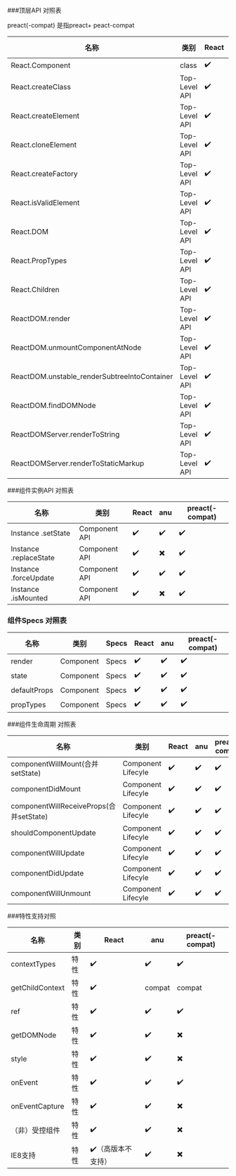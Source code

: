 ###顶层API 对照表


preact(-compat) 是指preact+ peact-compat

| 名称                                           | 类别            | React | anu    | preact(-compat) |
|----------------------------------------------|---------------|-------|--------|-----------------|
| React.Component                              | class         | ✔️    | ✔️     | ✔️              |
| React.createClass                            | Top-Level API | ✔️    | ✔️     | ✔️              |
| React.createElement                          | Top-Level API | ✔️    | ✔️     | ✔️              |
| React.cloneElement                           | Top-Level API | ✔️    | ✔️     | ✔️              |
| React.createFactory                          | Top-Level API | ✔️    | ✔️     | ✔️              |
| React.isValidElement                         | Top-Level API | ✔️    | ✔️     | ✔️              |
| React.DOM                                    | Top-Level API | ✔️    | ✖️     | ✔️              |
| React.PropTypes                              | Top-Level API | ✔️    | compat | compat          |
| React.Children                               | Top-Level API | ✔️    | ✖️     | ✔️              |
| ReactDOM.render                              | Top-Level API | ✔️    | ✔️     | ✔️              |
| ReactDOM.unmountComponentAtNode              | Top-Level API | ✔️    | ✔️     | ✔️              |
| ReactDOM.unstable_renderSubtreeIntoContainer | Top-Level API | ✔️    | ✔️     | ✔️              |
| ReactDOM.findDOMNode                         | Top-Level API | ✔️    | ✔️     | ✔️              |
| ReactDOMServer.renderToString                | Top-Level API | ✔️    | ✔️     | ✔️              |
| ReactDOMServer.renderToStaticMarkup          | Top-Level API | ✔️    | ✖️     | ✖️              |


###组件实例API 对照表

| 名称                     | 类别            | React | anu | preact(-compat) |
|------------------------|---------------|-------|-----|-----------------|
| Instance .setState     | Component API | ✔️    | ✔️  | ✔️              |
| Instance .replaceState | Component API | ✔️    | ✖️  | ✔️              |
| Instance .forceUpdate  | Component API | ✔️    | ✔️  | ✔️              |
| Instance .isMounted    | Component API | ✔️    | ✖️  | ✔️              |

### 组件Specs 对照表


| 名称           | 类别        | Specs | React | anu | preact(-compat) |
|--------------|-----------|-------|-------|-----|-----------------|
| render       | Component | Specs | ✔️    | ✔️  | ✔️              |
| state        | Component | Specs | ✔️    | ✔️  | ✔️              |
| defaultProps | Component | Specs | ✔️    | ✔️  | ✔️              |
| propTypes    | Component | Specs | ✔️    | ✔️  | ✔️              |



###组件生命周期 对照表

| 名称                                    | 类别                 | React | anu | preact(-compat) |
|---------------------------------------|--------------------|-------|-----|-----------------|
| componentWillMount(合并setState)        | Component Lifecyle | ✔️    | ✔️  | ✔️              |
| componentDidMount                     | Component Lifecyle | ✔️    | ✔️  | ✔️              |
| componentWillReceiveProps(合并setState) | Component Lifecyle | ✔️    | ✔️  | ✔️              |
| shouldComponentUpdate                 | Component Lifecyle | ✔️    | ✔️  | ✔️              |
| componentWillUpdate                   | Component Lifecyle | ✔️    | ✔️  | ✔️              |
| componentDidUpdate                    | Component Lifecyle | ✔️    | ✔️  | ✔️              |
| componentWillUnmount                  | Component Lifecyle | ✔️    | ✔️  | ✔️              |

###特性支持对照

| 名称              | 类别  | React      | anu    | preact(-compat) |
|-----------------|-----|------------|--------|-----------------|
| contextTypes    | 特性  | ✔️         | ✔️     | ✔️              |
| getChildContext | 特性  | ✔️         | compat | compat          |
| ref             | 特性  | ✔️         | ✔️     | ✔️️             |
| getDOMNode      | 特性  | ✔️         | ✔️     | ✖️              |
| style           | 特性  | ✔️         | ✔️     | ✖️              |
| onEvent         | 特性  | ✔️         | ✔️     | ✔️              |
| onEventCapture  | 特性  | ✔️         | ✔️     | ✖️              |
| （非）受控组件         | 特性  | ✔️         | ✔️     | ✖️              |
| IE8支持           | 特性  | ✔️（高版本不支持） | ✔️     | ✖️              |

